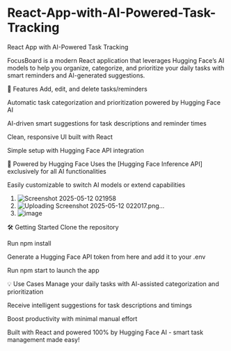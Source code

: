 # React-App-with-AI-Powered-Task-Tracking
React App with AI-Powered Task Tracking

FocusBoard is a modern React application that leverages Hugging Face’s AI models to help you organize, categorize, and prioritize your daily tasks with smart reminders and AI-generated suggestions.

🚀 Features
Add, edit, and delete tasks/reminders

Automatic task categorization and prioritization powered by Hugging Face AI

AI-driven smart suggestions for task descriptions and reminder times

Clean, responsive UI built with React

Simple setup with Hugging Face API integration

🧠 Powered by Hugging Face
Uses the [Hugging Face Inference API] exclusively for all AI functionalities

Easily customizable to switch AI models or extend capabilities

1. ![Screenshot 2025-05-12 021958](https://github.com/user-attachments/assets/1b3478ec-dea1-4d2c-8c4f-eccb88b6a2fc)
2. ![Uploading Screenshot 2025-05-12 022017.png…]()
3. ![image](https://github.com/user-attachments/assets/39604e56-cf84-4c22-b7be-32c5b597aae9)




🛠️ Getting Started
Clone the repository

Run npm install

Generate a Hugging Face API token from here and add it to your .env

Run npm start to launch the app

💡 Use Cases
Manage your daily tasks with AI-assisted categorization and prioritization

Receive intelligent suggestions for task descriptions and timings

Boost productivity with minimal manual effort

Built with React and powered 100% by Hugging Face AI - smart task management made easy!

